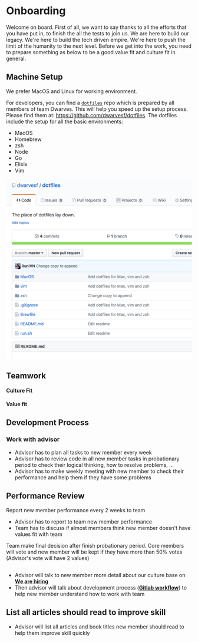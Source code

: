 # Onboarding

Welcome on board. First of all, we want to say thanks to all the efforts that you have put in, to finish the all the tests to join us. We are here to build our legacy. We're here to build the tech driven empire. We're here to push the limit of the humanity to the next level. Before we get into the work, you need to prepare something as below to be a good value fit and culture fit in general.

## Machine Setup

We prefer MacOS and Linux for working environment.

For developers, you can find a [`dotfiles`](https://github.com/dwarvesf/dotfiles) repo which is prepared by all members of team Dwarves. This will help you speed up the setup process. Please find them at: https://github.com/dwarvesf/dotfiles. The dotfiles include the setup for all the basic environments:

- MacOS
- Homebrew
- zsh
- Node
- Go 
- Elixix
- Vim

![dotfiles](/img/dotfiles.png)

## Teamwork

#### Culture Fit

#### Value fit

## Development Process

### Work with advisor

- Advisor has to plan all tasks to new member every week
- Advisor has to review code in all new member tasks in probationary period to check their logical thinking, how to resolve problems, ...
- Advisor has to make weekly meeting with new member to check their performance and help them if they have some problems

## Performance Review

Report new member performance every 2 weeks to team

- Advisor has to report to team new member performance
- Team has to discuss if almost members think new member doesn't have values fit with team

Team make final decision after finish probationary period. Core members will vote and new member will be kept if they have more than 50% votes (Advisor's vote will have 2 values)

## 

- Advisor will talk to new member more detail about our culture base on [**We are hiring**](https://github.com/dwarvesf/WeAreHiring)
- Then advisor will talk about development process ([**Gitlab workflow**](https://github.com/dwarvesf/team/blob/master/gitlab.md)) to help new member understand how to work with team

## List all articles should read to improve skill

- Advisor will list all articles and book titles new member should read to help them improve skill quickly


